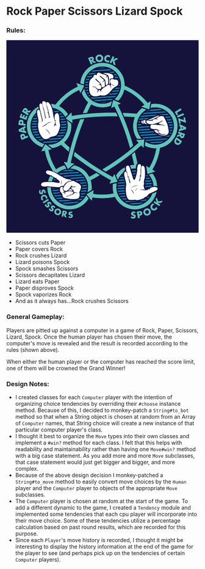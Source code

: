 # Rock Paper Scissors Lizard Spock

### Rules:

![Rock-Paper-Scissors-Lizard-Spock Rules](./rpsls_rules.png)

- Scissors cuts Paper
- Paper covers Rock
- Rock crushes Lizard
- Lizard poisons Spock
- Spock smashes Scissors
- Scissors decapitates Lizard
- Lizard eats Paper
- Paper disproves Spock
- Spock vaporizes Rock
- And as it always has...Rock crushes Scissors

### General Gameplay:

Players are pitted up against a computer in a game of Rock, Paper, Scissors,
Lizard, Spock. Once the human player has chosen their move, the computer's
move is revealed and the result is recorded according to the rules (shown above).

When either the human player or the computer has reached the score limit, one of
them will be crowned the Grand Winner!

### Design Notes:

- I created classes for each `Computer` player with the intention of organizing
choice tendencies by overriding their `#choose` instance method. Because of this,
I decided to monkey-patch a `String#to_bot` method so that when a String object
is chosen at random from an Array of `Computer` names, that String choice will
create a new instance of that particular computer player's class.
- I thought it best to organize the `Move` types into their own classes and
implement a `#win?` method for each class. I felt that this helps with readability
and maintainability rather than having one `Move#win?` method with a big case statement.
As you add more and more `Move` subclasses, that case statement would just get bigger
and bigger, and more complex.
- Because of the above design decision I monkey-patched a `String#to_move` method to
easily convert move choices by the `Human` player and the `Computer` player to objects
of the appropriate `Move` subclasses.
- The `Computer` player is chosen at random at the start of the game. To add a
different dynamic to the game, I created a `Tendency` module and implemented
some tendencies that each cpu player will incorporate into their move choice. Some
of these tendencies utilize a percentage calculation based on past round results,
which are recorded for this purpose.
- Since each `Player`'s move history is recorded, I thought it might be interesting
to display the history information at the end of the game for the player to see (and
perhaps pick up on the tendencies of certain `Computer` players).
